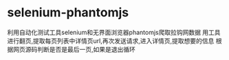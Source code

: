 # selenium-phantomjs
利用自动化测试工具selenium和无界面浏览器phantomjs爬取拉钩网数据
用工具进行翻页,提取每页列表中详情页url,再次发送请求,进入详情页,提取想要的信息
根据网页源码判断是否是最后一页,如果是退出循环
